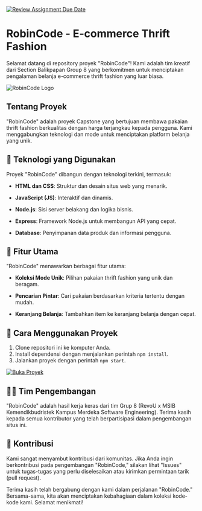 [![Review Assignment Due Date](https://classroom.github.com/assets/deadline-readme-button-24ddc0f5d75046c5622901739e7c5dd533143b0c8e959d652212380cedb1ea36.svg)](https://classroom.github.com/a/0wBSnje4)

# RobinCode - E-commerce Thrift Fashion

Selamat datang di repository proyek "RobinCode"! Kami adalah tim kreatif dari Section Balikpapan Group 8 yang berkomitmen untuk menciptakan pengalaman belanja e-commerce thrift fashion yang luar biasa.

![RobinCode Logo](Logo-RobinCode.png)

## Tentang Proyek

"RobinCode" adalah proyek Capstone yang bertujuan membawa pakaian thrift fashion berkualitas dengan harga terjangkau kepada pengguna. Kami menggabungkan teknologi dan mode untuk menciptakan platform belanja yang unik.

## 🚀 Teknologi yang Digunakan

Proyek "RobinCode" dibangun dengan teknologi terkini, termasuk:

- **HTML dan CSS**: Struktur dan desain situs web yang menarik.

- **JavaScript (JS)**: Interaktif dan dinamis.

- **Node.js**: Sisi server belakang dan logika bisnis.

- **Express**: Framework Node.js untuk membangun API yang cepat.

- **Database**: Penyimpanan data produk dan informasi pengguna.

## 🌟 Fitur Utama

"RobinCode" menawarkan berbagai fitur utama:

- **Koleksi Mode Unik**: Pilihan pakaian thrift fashion yang unik dan beragam.

- **Pencarian Pintar**: Cari pakaian berdasarkan kriteria tertentu dengan mudah.

- **Keranjang Belanja**: Tambahkan item ke keranjang belanja dengan cepat.

## 📖 Cara Menggunakan Proyek

1. Clone repositori ini ke komputer Anda.
2. Install dependensi dengan menjalankan perintah `npm install`.
3. Jalankan proyek dengan perintah `npm start`.

[![Buka Proyek](https://img.shields.io/badge/Buka%20Proyek-RobinCode-brightgreen)](https://kampus-merdeka-software-engineering.github.io/front-end-capstone-project-section-balikpapan-group-8/)

## 👨‍💻 Tim Pengembangan

"RobinCode" adalah hasil kerja keras dari tim Grup 8 (RevoU x MSIB Kemendikbudristek Kampus Merdeka Software Engineering). Terima kasih kepada semua kontributor yang telah berpartisipasi dalam pengembangan situs ini.

## 🤝 Kontribusi

Kami sangat menyambut kontribusi dari komunitas. Jika Anda ingin berkontribusi pada pengembangan "RobinCode," silakan lihat "Issues" untuk tugas-tugas yang perlu diselesaikan atau kirimkan permintaan tarik (pull request).

Terima kasih telah bergabung dengan kami dalam perjalanan "RobinCode." Bersama-sama, kita akan menciptakan kebahagiaan dalam koleksi kode-kode kami. Selamat menikmati!
